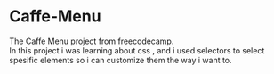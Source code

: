 # Caffe-Menu
The Caffe Menu project from freecodecamp.<br>
In this project i was learning about css , and i used selectors to select spesific elements so i can customize them the way i want to.
